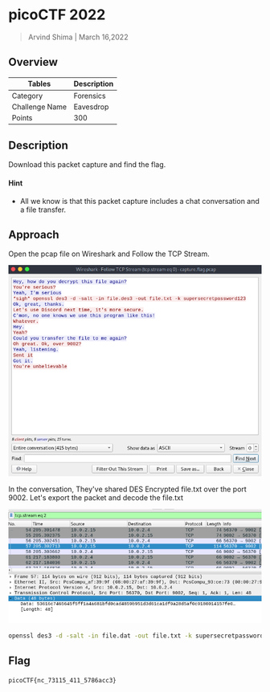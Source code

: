 # picoCTF 2022

> Arvind Shima | March 16,2022

## Overview

| Tables | Description |
| ------ | ----------- |
| Category | Forensics |
| Challenge Name | Eavesdrop |
| Points | 300 |

## Description

Download this packet capture and find the flag.

#### Hint

- All we know is that this packet capture includes a chat conversation and a file transfer.

## Approach

Open the pcap file on Wireshark and Follow the TCP Stream.

![eavesdrop1](images/eavesdrop1.png)

In the conversation, They've shared DES Encrypted file.txt over the port 9002. Let's export the packet and decode the file.txt

![eavesdrop2](images/eavesdrop2.png)

```bash
openssl des3 -d -salt -in file.dat -out file.txt -k supersecretpassword123
```

## Flag

```
picoCTF{nc_73115_411_5786acc3}
```

